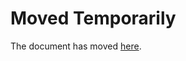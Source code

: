 Moved Temporarily
=================

The document has moved
[here](http://alohatallulah.blogspot.com/2016/12/standards-de-beaute-et-colorisme_19.html).
